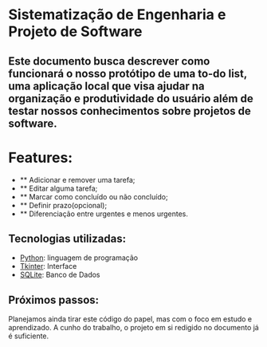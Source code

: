 ﻿# Sistematização de Engenharia e Projeto de Software

## Este documento busca descrever como funcionará o nosso protótipo de uma to-do list, uma aplicação local que visa ajudar na organização e produtividade do usuário além de testar nossos conhecimentos sobre projetos de software.

# Features:
* ** Adicionar e remover uma tarefa;
* ** Editar alguma tarefa;
* ** Marcar como concluído ou  não concluído;
* ** Definir prazo(opcional);
* ** Diferenciação entre urgentes e menos urgentes.

## Tecnologias utilizadas:

* [Python](https://www.python.org/): linguagem de programação
* [Tkinter](https://docs.python.org/3/library/tkinter.html): Interface
* [SQLite](https://sqlite.org/): Banco de Dados

## Próximos passos:
Planejamos ainda tirar este código do papel, mas com o foco em estudo e aprendizado. A cunho do trabalho, o projeto em si redigido no documento já é suficiente.

